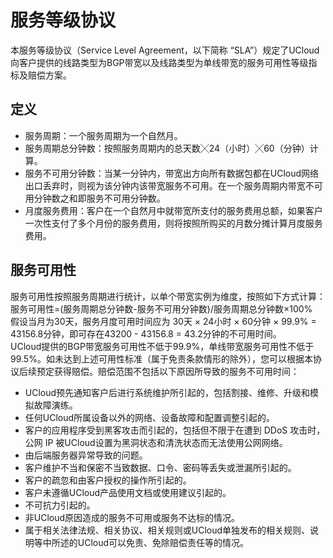 # 服务等级协议
本服务等级协议（Service Level Agreement，以下简称 “SLA”）规定了UCloud向客户提供的线路类型为BGP带宽以及线路类型为单线带宽的服务可用性等级指标及赔偿方案。
## 定义
- 服务周期：一个服务周期为一个自然月。
- 服务周期总分钟数：按照服务周期内的总天数╳24（小时）╳60（分钟）计算。
- 服务不可用分钟数：当某一分钟内，带宽出方向所有数据包都在UCloud网络出口丢弃时，则视为该分钟内该带宽服务不可用。在一个服务周期内带宽不可用分钟数之和即服务不可用分钟数。
- 月度服务费用：客户在一个自然月中就带宽所支付的服务费用总额，如果客户一次性支付了多个月份的服务费用，则将按照所购买的月数分摊计算月度服务费用。
## 服务可用性
服务可用性按照服务周期进行统计，以单个带宽实例为维度，按照如下方式计算：
<br>服务可用性=(服务周期总分钟数-服务不可用分钟数)/服务周期总分钟数×100%
<br>假设当月为30天，服务月度可用时间应为 30天 × 24小时 × 60分钟 × 99.9% = 43156.8分钟，即可存在43200 - 43156.8 = 43.2分钟的不可用时间。
<br>UCloud提供的BGP带宽服务可用性不低于99.9%，单线带宽服务可用性不低于99.5%。如未达到上述可用性标准（属于免责条款情形的除外），您可以根据本协议后续预定获得赔偿。赔偿范围不包括以下原因所导致的服务不可用时间：
- UCloud预先通知客户后进行系统维护所引起的，包括割接、维修、升级和模拟故障演练。
- 任何UCloud所属设备以外的网络、设备故障和配置调整引起的。
- 客户的应用程序受到黑客攻击而引起的，包括但不限于在遭到 DDoS 攻击时，公网 IP 被UCloud设置为黑洞状态和清洗状态而无法使用公网网络。
- 由后端服务器异常导致的问题。
- 客户维护不当和保密不当致数据、口令、密码等丢失或泄漏所引起的。
- 客户的疏忽和由客户授权的操作所引起的。
- 客户未遵循UCloud产品使用文档或使用建议引起的。
- 不可抗力引起的。
- 非UCloud原因造成的服务不可用或服务不达标的情况。
- 属于相关法律法规、相关协议、相关规则或UCloud单独发布的相关规则、说明等中所述的UCloud可以免责、免除赔偿责任等的情况。
